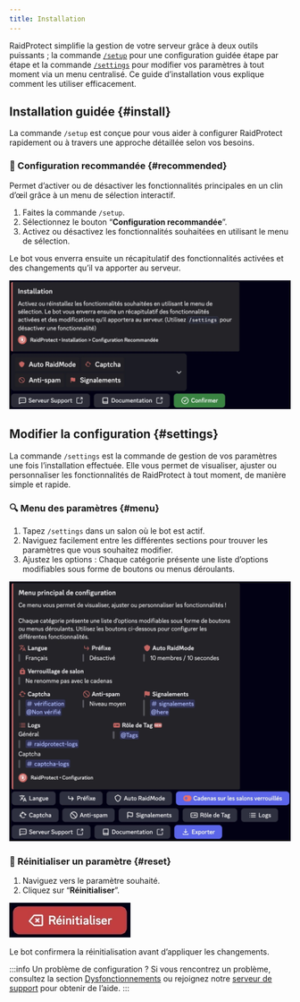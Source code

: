 ```yaml
---
title: Installation
---
```


RaidProtect simplifie la gestion de votre serveur grâce à deux outils puissants ; la commande [`/setup`](#install) pour une configuration guidée étape par étape et la commande [`/settings`](#settings) pour modifier vos paramètres à tout moment via un menu centralisé. Ce guide d’installation vous explique comment les utiliser efficacement.

## Installation guidée {#install}

La commande `/setup` est conçue pour vous aider à configurer RaidProtect rapidement ou à travers une approche détaillée selon vos besoins.
<!--
Elle vous propose deux modes de configuration, [recommandée](#recommended) ou [avancée](#advanced). 
-->

### 🔧 Configuration recommandée {#recommended}

Permet d’activer ou de désactiver les fonctionnalités principales en un clin d’œil grâce à un menu de sélection interactif.

1. Faites la commande `/setup`.
2. Sélectionnez le bouton “**Configuration recommandée**”.
3. Activez ou désactivez les fonctionnalités souhaitées en utilisant le menu de sélection.

Le bot vous enverra ensuite un récapitulatif des fonctionnalités activées et des changements qu’il va apporter au serveur.

![Capture d'écran configuration recommandée](./assets/rp-setup.webp)

<!--
### 🛠️ Configuration avancée {#advanced}

Si vous souhaitez configurer le bot d'une manière plus approfondie, optez pour la configuration avancée. Le bot vous guide étape par étape avec des explications claires.

1. Faites la commande `/setup`.
2. Sélectionnez le bouton “**Configuration avancée”**.
3. Chaque étape présente une fonctionnalité, son utilité, et une configuration minimale recommandée.
4. Utilisez les boutons “**Précédent**” et “**Suivant**” pour avancer ou revenir en arrière.

À la fin, un récapitulatif des paramètres est affiché pour confirmer vos choix.
-->
## Modifier la configuration {#settings}

La commande `/settings` est la commande de gestion de vos paramètres une fois l’installation effectuée. Elle vous permet de visualiser, ajuster ou personnaliser les fonctionnalités de RaidProtect à tout moment, de manière simple et rapide.

### 🔍 Menu des paramètres {#menu}

1. Tapez `/settings` dans un salon où le bot est actif.
2. Naviguez facilement entre les différentes sections pour trouver les paramètres que vous souhaitez modifier.
3. Ajustez les options : Chaque catégorie présente une liste d’options modifiables sous forme de boutons ou menus déroulants.

![Capture d'écran paramètres](./assets/rp-settings.webp)

### 🔄 Réinitialiser un paramètre {#reset}

1. Naviguez vers le paramètre souhaité.
2. Cliquez sur “**Réinitialiser**”.

![Capture d'écran bouton réinitialiser](./assets/rp-button-reset.webp)

Le bot confirmera la réinitialisation avant d’appliquer les changements.

:::info Un problème de configuration ?
Si vous rencontrez un problème, consultez la section [Dysfonctionnements](./guides/malfunctions) ou rejoignez notre [serveur de support](https://raidprotect.bot/discord) pour obtenir de l’aide.
:::